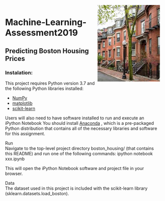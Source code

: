 <img align="right" src="Boston.png">

# Machine-Learning-Assessment2019
## Predicting Boston Housing Prices
### Instalation:
This project requires Python version 3.7 and the following Python libraries installed:
- [NumPy](http://www.numpy.org/)
- [matplotlib](http://matplotlib.org/)
- [scikit-learn](http://scikit-learn.org/stable/)

Users will also need to have software installed to run and execute an iPython Notebook
You should install [Anaconda](https://docs.anaconda.com/anaconda/install/) , which is a pre-packaged Python distribution that contains all of the necessary libraries and software for this assignment.

Run<br />
Navigate to the top-level project directory boston_housing/ (that contains this README) and run one of the following commands:
ipython notebook xxx.ipynb

This will open the iPython Notebook software and project file in your browser.<br />

Data<br />
The dataset used in this project is included with the scikit-learn library (sklearn.datasets.load_boston). 
